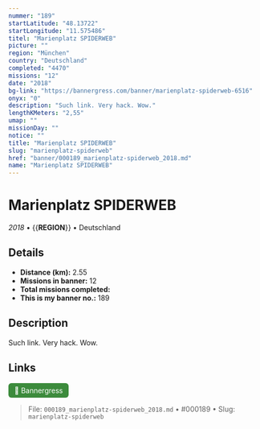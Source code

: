 ```yaml
---
nummer: "189"
startLatitude: "48.13722"
startLongitude: "11.575486"
titel: "Marienplatz SPIDERWEB"
picture: ""
region: "München"
country: "Deutschland"
completed: "4470"
missions: "12"
date: "2018"
bg-link: "https://bannergress.com/banner/marienplatz-spiderweb-6516"
onyx: "0"
description: "Such link. Very hack. Wow."
lengthKMeters: "2,55"
umap: ""
missionDay: ""
notice: ""
title: "Marienplatz SPIDERWEB"
slug: "marienplatz-spiderweb"
href: "banner/000189_marienplatz-spiderweb_2018.md"
name: "Marienplatz SPIDERWEB"
---
```

# Marienplatz SPIDERWEB

*2018* • {{__REGION__}} • Deutschland





## Details
- **Distance (km):** 2.55
- **Missions in banner:** 12
- **Total missions completed:** 
- **This is my banner no.:** 189



## Description
Such link. Very hack. Wow.



## Links
<a href="https://bannergress.com/banner/marienplatz-spiderweb-6516" target="_blank" style="display:inline-block;margin-right:8px;padding:6px 12px;background:#3c8b3c;color:#fff;text-decoration:none;border-radius:6px;">🔗 Bannergress</a>



> File: `000189_marienplatz-spiderweb_2018.md` • #000189 • Slug: `marienplatz-spiderweb`
